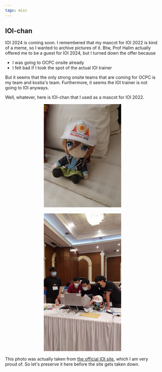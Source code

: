 ```yaml
---
tags: misc
---
```


## IOI-chan

IOI 2024 is coming soon. I remembered that my mascot for IOI 2022 is kind of a meme, so I wanted to archive pictures of it. Btw, Prof Halim actually offered me to be a guest for IOI 2024, but I turned down the offer because

- I was going to OCPC onsite already
- I felt bad if I took the spot of the actual IOI trainer

But it seems that the only strong onsite teams that are coming for OCPC is my team and kostia's team. Furthermore, it seems the IOI trainer is not going to IOI anyways.

Well, whatever, here is IOI-chan that I used as a mascot for IOI 2022.

<center>
  <img src="/media/IOImiku.jpg" width="50%">
</center>

<br>

<center>
  <img src="/media/IOI2022.png" width="50%">
</center>

This photo was actually taken from [the official IOI site](https://ioi2022.id/2022/08/day-2-practice-session/), which I am very proud of. So let's preserve it here before the site gets taken down.